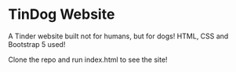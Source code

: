 # TinDog Website
A Tinder website built not for humans, but for dogs! HTML, CSS and Bootstrap 5 used!

Clone the repo and run index.html to see the site!

